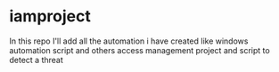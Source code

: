 # iamproject
In this repo I'll add all the automation i have created like windows automation script and others access management project and script to detect a threat
